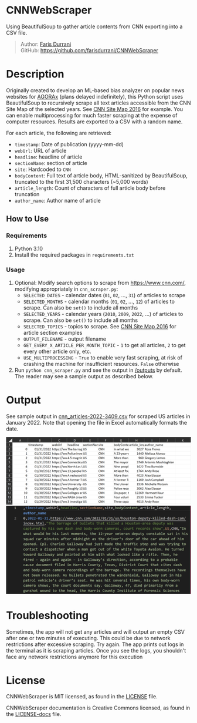 # CNNWebScraper

Using BeautifulSoup to gather article contents from CNN exporting into a CSV
file.

> Author: [Faris Durrani](https://github.com/farisdurrani) <br>
> GitHub: https://github.com/farisdurrani/CNNWebScraper

# Description

Originally created to develop an ML-based bias analyzer on popular news websites
for
[AGORAx](https://theagorax.com/) (plans delayed indefinitely), this Python
script uses BeautifulSoup to recursively scrape all text articles accessible from the CNN
Site Map
of the selected years.
See [CNN Site Map 2016](https://www.cnn.com/article/sitemap-2016.html)
for example. You can enable multiprocessing for much faster scraping at the
expense
of computer resources. Results are exported to a CSV with a random name.

For each article, the following are retrieved:
- `timestamp`: Date of publication (yyyy-mm-dd)
- `webUrl`: URL of article
- `headline`: headline of article
- `sectionName`: section of article
- `site`: Hardcoded to `CNN`
- `bodyContent`: Full text of article body, HTML-sanitized by BeautifulSoup, truncated to the first 31,500 characters (~5,000 words)
- `article_length`: Count of characters of full article body before truncation
- `author_name`: Author name of article

## How to Use

### Requirements

1. Python 3.10
1. Install the required packages in `requirements.txt`

### Usage

1. Optional: Modify search options to scrape from https://www.cnn.com/,
   modifying appropriately in `cnn_scraper.py`:
    - `SELECTED_DATES` - calendar dates (`01`, `02`, ..., `31`) of articles to
      scrape
    - `SELECTED_MONTHS` - calendar months (`01`, `02`, ..., `12`) of articles to
      scrape. Can also be `set()` to include all months 
    - `SELECTED_YEARS` - calendar years (`2010`, `2009`, `2022`, ...) of
      articles to scrape. Can also be `set()` to include all months
    - `SELECTED_TOPICS` - topics to scrape.
      See [CNN Site Map 2016](https://www.cnn.com/article/sitemap-2016.html) for
      article section examples
    - `OUTPUT_FILENAME` - output filename
    - `GET_EVERY_X_ARTICLE_PER_MONTH_TOPIC` - `1` to get all articles, `2` to
      get every other article only, etc.
    - `USE_MULTIPROCESSING` - `True` to enable very fast scraping, at risk of
      crashing the machine for insufficient resources. `False` otherwise
1. Run `python cnn_scraper.py` and see the output in [/outputs](./outputs) by default. The reader may see
   a sample output as described below.

# Output

See sample output
in [cnn_articles-2022-3409.csv](./outputs/output_samples/cnn_articles-2022-3409.csv)
for scraped US articles in January 2022. Note that opening the file in Excel 
automatically formats the date.

![](.github/readme_images/output_preview.png)
![](.github/readme_images/output_preview_vs.png)

# Troubleshooting
Sometimes, the app will not get any articles and will output an empty CSV after one or two minutes of executing. This could be due to network restrictions after excessive scraping. Try again. The app prints out logs in the terminal as it is scraping articles. Once you see the logs, you shouldn't face any network restrictions anymore for this execution

# License

CNNWebScraper is MIT licensed, as found in the [LICENSE](./LICENSE) file.

CNNWebScraper documentation is Creative Commons licensed, as found in
the [LICENSE-docs](.github/LICENSE-docs) file.

